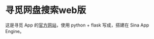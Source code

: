 寻觅网盘搜索web版
=========

这是寻觅 App 的[官方网站](http://xunmiweb.sinaapp.com/)，使用 python + flask 写成，搭建在 Sina App Engine。
